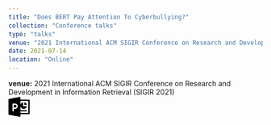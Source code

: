 ```yaml
---
title: "Does BERT Pay Attention To Cyberbullying?"
collection: "Conference talks"
type: "talks"
venue: "2021 International ACM SIGIR Conference on Research and Development in Information Retrieval (SIGIR 2021)"
date: 2021-07-14
location: "Online"
---
```

<b>venue:</b> 2021 International ACM SIGIR Conference on Research and Development in Information Retrieval (SIGIR 2021)<br>
<a href="/files/talks/2021/2021-07-sigir.pdf"><img src="/images/ppt_symbol.png" alt="Link to PPT" style="width:42px;height:42px;"></a>
